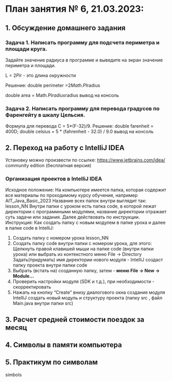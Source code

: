 # План занятия № 6, 21.03.2023:

## 1. Обсуждение домашнего задания

### Задача 1. Написать программу для подсчета периметра и площади круга. 
Задайте значение радиуса в программе и выведите на экран значение периметра и площади.

L = 2*Pi*r - это длина окружности

Решение:
double perimeter =2*Math.PI*radius

double area = Math.PI*radius*radius
вывод на консоль

### Задача 2. Написать программу для перевода градусов по Фаренгейту в шкалу Цельсия. 
Формула для перевода С = 5*(F-32)/9. 
Решение: 
double farenheit = 400D; 
double celsius = 5 * (fahrenheit - 32.0) / 9.0
вывод на консоль

## 2. Переход на работу с IntelliJ IDEA
Установку можно произвести по ссылке: https://www.jetbrains.com/idea/
community edition (бесплатная версия)

### Организация проектов в IntelliJ IDEA
Исходное положение:
На компьютере имеется папка, которая содержит все материалы по проходимому курсу обучения, например 
AIT_Java_Basic_2023
Название всех папок внутри выглядит так: lesson_NN
Внутри папки с уроком есть папка code, в которой лежат директории с программными модулями,
название директории отражает суть задачи или задания.
Далее действовать по инструкции.
Инструкция: Как создать папку с новым модулем в папке урока и далее в папке code в IntelliJ:
1. Создать папку с номером урока lesson_NN
2. Создать папку code внутри папки с номером урока, для этого:
   Щелкнуть правой клавишей мыши на папке code (внутри папки урока)
   или выбрать из контекстного меню File -> Directory
   Задать(придумать) имя директории нового модуля - IntelliJ создаст папку проекта внутри папки code
4. Выбрать (встать на) созданную папку, затем - **меню File -> New -> Module...**
5. Проверить настройки модуля (SDK и т.д.), при необходимости - скорректировать
6. Нажать на кнопку “Create” внизу диалогового окна создания модуля
   IntelliJ создать новый модуль и структуру проекта (папку src , файл Main.java внутри папки src)

## 3. Расчет средней стоимости поездок за месяц 

## 4. Символы в памяти компьютера

## 5. Практикум по символам
simbols



